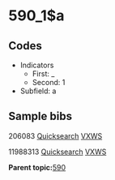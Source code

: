 # 590\_1$a

## Codes

-   Indicators
    -   First: \_
    -   Second: 1
-   Subfield: a

## Sample bibs

206083 [Quicksearch](https://search.library.yale.edu/catalog/206083) [VXWS](http://prodorbis.library.yale.edu:7014/vxws/GetHoldingsService?bibId=206083)

11988313 [Quicksearch](https://search.library.yale.edu/catalog/11988313) [VXWS](http://prodorbis.library.yale.edu:7014/vxws/GetHoldingsService?bibId=11988313)

**Parent topic:**[590](../../tags/590/590.md)

